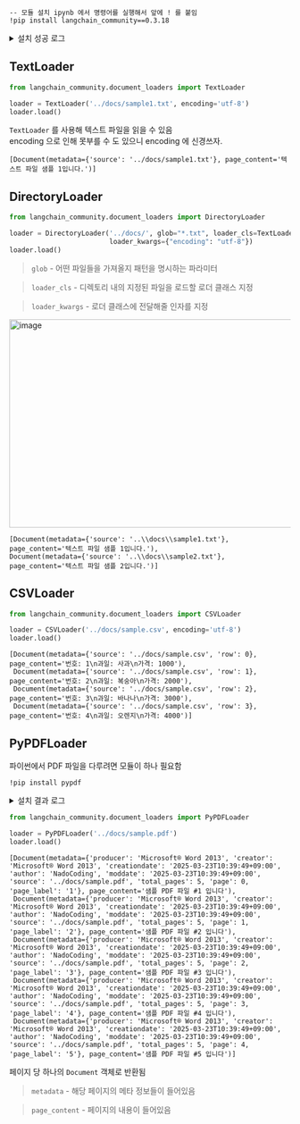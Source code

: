 ﻿```
-- 모듈 설치 ipynb 에서 명령어를 실행해서 앞에 ! 를 붙임
!pip install langchain_community==0.3.18
```

<details>
  <summary>설치 성공 로그</summary>
  <pre>
  Collecting langchain_community==0.3.18
    Downloading langchain_community-0.3.18-py3-none-any.whl.metadata (2.4 kB)
  Requirement already satisfied: langchain-core<1.0.0,>=0.3.37 in c:\users\최민재\appdata\local\programs\python\python312\lib\site-packages (from langchain_community==0.3.18) (0.3.74)
  Collecting langchain<1.0.0,>=0.3.19 (from langchain_community==0.3.18)
    Downloading langchain-0.3.27-py3-none-any.whl.metadata (7.8 kB)
  Collecting SQLAlchemy<3,>=1.4 (from langchain_community==0.3.18)
    Downloading sqlalchemy-2.0.43-cp312-cp312-win_amd64.whl.metadata (9.8 kB)
  Requirement already satisfied: requests<3,>=2 in c:\users\최민재\appdata\local\programs\python\python312\lib\site-packages (from langchain_community==0.3.18) (2.32.4)
  Requirement already satisfied: PyYAML>=5.3 in c:\users\최민재\appdata\local\programs\python\python312\lib\site-packages (from langchain_community==0.3.18) (6.0.2)
  Collecting aiohttp<4.0.0,>=3.8.3 (from langchain_community==0.3.18)
    Downloading aiohttp-3.12.15-cp312-cp312-win_amd64.whl.metadata (7.9 kB)
  Requirement already satisfied: tenacity!=8.4.0,<10,>=8.1.0 in c:\users\최민재\appdata\local\programs\python\python312\lib\site-packages (from langchain_community==0.3.18) (9.1.2)
  Collecting dataclasses-json<0.7,>=0.5.7 (from langchain_community==0.3.18)
    Downloading dataclasses_json-0.6.7-py3-none-any.whl.metadata (25 kB)
  Collecting pydantic-settings<3.0.0,>=2.4.0 (from langchain_community==0.3.18)
    Downloading pydantic_settings-2.10.1-py3-none-any.whl.metadata (3.4 kB)
  Collecting langsmith<0.4,>=0.1.125 (from langchain_community==0.3.18)
    Downloading langsmith-0.3.45-py3-none-any.whl.metadata (15 kB)
  Collecting httpx-sse<1.0.0,>=0.4.0 (from langchain_community==0.3.18)
    Downloading httpx_sse-0.4.1-py3-none-any.whl.metadata (9.4 kB)
  Collecting numpy<3,>=1.26.2 (from langchain_community==0.3.18)
    Downloading numpy-2.3.2-cp312-cp312-win_amd64.whl.metadata (60 kB)
      ---------------------------------------- 0.0/60.9 kB ? eta -:--:--
      ---------------------------------------- 60.9/60.9 kB 3.4 MB/s eta 0:00:00
  Collecting aiohappyeyeballs>=2.5.0 (from aiohttp<4.0.0,>=3.8.3->langchain_community==0.3.18)
  ...
      Found existing installation: langsmith 0.4.13
      Uninstalling langsmith-0.4.13:
        Successfully uninstalled langsmith-0.4.13
  Successfully installed SQLAlchemy-2.0.43 aiohappyeyeballs-2.6.1 aiohttp-3.12.15 aiosignal-1.4.0 attrs-25.3.0 dataclasses-json-0.6.7 frozenlist-1.7.0 greenlet-3.2.4 httpx-sse-0.4.1 langchain-0.3.27 langchain-text-splitters-0.3.9 langchain_community-0.3.18 langsmith-0.3.45 marshmallow-3.26.1 multidict-6.6.4 mypy-extensions-1.1.0 numpy-2.3.2 propcache-0.3.2 pydantic-settings-2.10.1 typing-inspect-0.9.0 yarl-1.20.1
  Output is truncated. View as a scrollable element or open in a text editor. Adjust cell output settings...

[notice] A new release of pip is available: 24.1.1 -> 25.2
[notice] To update, run: python.exe -m pip install --upgrade pip

  </pre>
</details>

## TextLoader

```py
from langchain_community.document_loaders import TextLoader

loader = TextLoader('../docs/sample1.txt', encoding='utf-8')
loader.load()
```

`TextLoader` 를 사용해 텍스트 파일을 읽을 수 있음<br>
encoding 으로 인해 못부를 수 도 있으니 encoding 에 신경쓰자.

```
[Document(metadata={'source': '../docs/sample1.txt'}, page_content='텍스트 파일 샘플 1입니다.')]
```

## DirectoryLoader

```py
from langchain_community.document_loaders import DirectoryLoader

loader = DirectoryLoader('../docs/', glob="*.txt", loader_cls=TextLoader,
                         loader_kwargs={"encoding": "utf-8"})
loader.load()
```

> `glob` - 어떤 파일들을 가져올지 패턴을 명시하는 파라미터

> `loader_cls` - 디렉토리 내의 지정된 파일을 로드할 로더 클래스 지정

> `loader_kwargs` - 로더 클래스에 전달해줄 인자를 지정

<img width="621" height="373" alt="image" src="https://github.com/user-attachments/assets/ba156d6b-69c6-4c9d-bf0e-73142b00592c" />

```
[Document(metadata={'source': '..\\docs\\sample1.txt'}, page_content='텍스트 파일 샘플 1입니다.'),
Document(metadata={'source': '..\\docs\\sample2.txt'}, page_content='텍스트 파일 샘플 2입니다.')]
```

## CSVLoader

```py
from langchain_community.document_loaders import CSVLoader

loader = CSVLoader('../docs/sample.csv', encoding='utf-8')
loader.load()
```

```
[Document(metadata={'source': '../docs/sample.csv', 'row': 0}, page_content='번호: 1\n과일: 사과\n가격: 1000'),
 Document(metadata={'source': '../docs/sample.csv', 'row': 1}, page_content='번호: 2\n과일: 복숭아\n가격: 2000'),
 Document(metadata={'source': '../docs/sample.csv', 'row': 2}, page_content='번호: 3\n과일: 바나나\n가격: 3000'),
 Document(metadata={'source': '../docs/sample.csv', 'row': 3}, page_content='번호: 4\n과일: 오렌지\n가격: 4000')]
```

## PyPDFLoader

파이썬에서 PDF 파일을 다루려면 모듈이 하나 필요함

```
!pip install pypdf
```

<details>
  <summary>설치 결과 로그</summary>
  <pre>Collecting pypdf
  Downloading pypdf-6.0.0-py3-none-any.whl.metadata (7.1 kB)
Downloading pypdf-6.0.0-py3-none-any.whl (310 kB)
   ---------------------------------------- 0.0/310.5 kB ? eta -:--:--
   -------------------------- ------------- 204.8/310.5 kB 6.3 MB/s eta 0:00:01
   ---------------------------------------- 310.5/310.5 kB 6.5 MB/s eta 0:00:00
Installing collected packages: pypdf
Successfully installed pypdf-6.0.0

[notice] A new release of pip is available: 24.1.1 -> 25.2
[notice] To update, run: python.exe -m pip install --upgrade pip</pre>

</details>

```py
from langchain_community.document_loaders import PyPDFLoader

loader = PyPDFLoader('../docs/sample.pdf')
loader.load()
```

```
[Document(metadata={'producer': 'Microsoft® Word 2013', 'creator': 'Microsoft® Word 2013', 'creationdate': '2025-03-23T10:39:49+09:00', 'author': 'NadoCoding', 'moddate': '2025-03-23T10:39:49+09:00', 'source': '../docs/sample.pdf', 'total_pages': 5, 'page': 0, 'page_label': '1'}, page_content='샘플 PDF 파일 #1 입니다'),
 Document(metadata={'producer': 'Microsoft® Word 2013', 'creator': 'Microsoft® Word 2013', 'creationdate': '2025-03-23T10:39:49+09:00', 'author': 'NadoCoding', 'moddate': '2025-03-23T10:39:49+09:00', 'source': '../docs/sample.pdf', 'total_pages': 5, 'page': 1, 'page_label': '2'}, page_content='샘플 PDF 파일 #2 입니다'),
 Document(metadata={'producer': 'Microsoft® Word 2013', 'creator': 'Microsoft® Word 2013', 'creationdate': '2025-03-23T10:39:49+09:00', 'author': 'NadoCoding', 'moddate': '2025-03-23T10:39:49+09:00', 'source': '../docs/sample.pdf', 'total_pages': 5, 'page': 2, 'page_label': '3'}, page_content='샘플 PDF 파일 #3 입니다'),
 Document(metadata={'producer': 'Microsoft® Word 2013', 'creator': 'Microsoft® Word 2013', 'creationdate': '2025-03-23T10:39:49+09:00', 'author': 'NadoCoding', 'moddate': '2025-03-23T10:39:49+09:00', 'source': '../docs/sample.pdf', 'total_pages': 5, 'page': 3, 'page_label': '4'}, page_content='샘플 PDF 파일 #4 입니다'),
 Document(metadata={'producer': 'Microsoft® Word 2013', 'creator': 'Microsoft® Word 2013', 'creationdate': '2025-03-23T10:39:49+09:00', 'author': 'NadoCoding', 'moddate': '2025-03-23T10:39:49+09:00', 'source': '../docs/sample.pdf', 'total_pages': 5, 'page': 4, 'page_label': '5'}, page_content='샘플 PDF 파일 #5 입니다')]
```

페이지 당 하나의 `Document` 객체로 반환됨

> `metadata` - 해당 페이지의 메타 정보들이 들어있음

> `page_content` - 페이지의 내용이 들어있음
